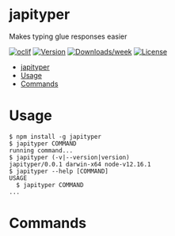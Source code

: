 # japityper

Makes typing glue responses easier

[![oclif](https://img.shields.io/badge/cli-oclif-brightgreen.svg)](https://oclif.io)
[![Version](https://img.shields.io/npm/v/japityper.svg)](https://npmjs.org/package/japityper)
[![Downloads/week](https://img.shields.io/npm/dw/japityper.svg)](https://npmjs.org/package/japityper)
[![License](https://img.shields.io/npm/l/japityper.svg)](https://github.com/marhaupe/japityper/blob/master/package.json)

<!-- toc -->
* [japityper](#japityper)
* [Usage](#usage)
* [Commands](#commands)
<!-- tocstop -->

# Usage

<!-- usage -->
```sh-session
$ npm install -g japityper
$ japityper COMMAND
running command...
$ japityper (-v|--version|version)
japityper/0.0.1 darwin-x64 node-v12.16.1
$ japityper --help [COMMAND]
USAGE
  $ japityper COMMAND
...
```
<!-- usagestop -->

# Commands

<!-- commands -->

<!-- commandsstop -->
